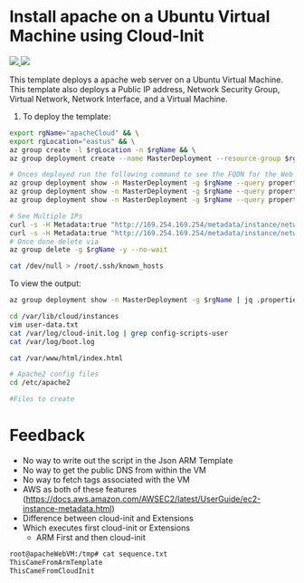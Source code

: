# Install apache on a Ubuntu Virtual Machine using Cloud-Init

<a href="https://portal.azure.com/#create/Microsoft.Template/uri/https%3A%2F%2Fraw.githubusercontent.com%2Falihhussain%2Fazure-cloud-init%2Fmaster%2Fapache%2Fazuredeploy.json" target="_blank">
    <img src="http://azuredeploy.net/deploybutton.png"/>
</a>
<a href="http://armviz.io/#/?load=https%3A%2F%2Fraw.githubusercontent.com%2Falihhussain%2Fazure-cloud-init%2Fmaster%2Fapache%2Fazuredeploy.json" target="_blank">
    <img src="http://armviz.io/visualizebutton.png"/>
</a>

This template deploys a apache web server on a Ubuntu Virtual Machine. This template also deploys a Public IP address, Network Security Group, Virtual Network, Network Interface, and a Virtual Machine.

1. To deploy the template:
```bash
export rgName="apacheCloud" && \
export rgLocation="eastus" && \
az group create -l $rgLocation -n $rgName && \
az group deployment create --name MasterDeployment --resource-group $rgName --template-file ./azuredeploy.json

# Onces deployed run the following command to see the FQDN for the Web Page
az group deployment show -n MasterDeployment -g $rgName --query properties.outputs.http.value | awk -F '"' '{print $2}'
az group deployment show -n MasterDeployment -g $rgName --query properties.outputs.sshCommand.value | awk -F '"' '{print $2}'
az group deployment show -n MasterDeployment -g $rgName --query properties.parameters.userScript.value | awk -F '"' '{print $2}' | base64 --decode

# See Multiple IPs
curl -s -H Metadata:true "http://169.254.169.254/metadata/instance/network/interface/0/ipv4/ipAddress/0/publicIpAddress?api-version=2017-08-01&format=text"
curl -s -H Metadata:true "http://169.254.169.254/metadata/instance/network/interface/0/ipv4/ipAddress/1/publicIpAddress?api-version=2017-08-01&format=text"
# Once done delete via
az group delete -g $rgName -y --no-wait

cat /dev/null > /root/.ssh/known_hosts

```

To view the output:
```bash
az group deployment show -n MasterDeployment -g $rgName | jq .properties.outputs.http.value
```



```bash
cd /var/lib/cloud/instances
vim user-data.txt
cat /var/log/cloud-init.log | grep config-scripts-user
cat /var/log/boot.log

cat /var/www/html/index.html

# Apache2 config files
cd /etc/apache2

#Files to create
```

# Feedback
* No way to write out the script in the Json ARM Template
* No way to get the public DNS from within the VM
* No way to fetch tags associated with the VM
* AWS as both of these features (https://docs.aws.amazon.com/AWSEC2/latest/UserGuide/ec2-instance-metadata.html)
* Difference between cloud-init and Extensions
* Which executes first cloud-init or Extensions
    * ARM First and then cloud-init
```bash
root@apacheWebVM:/tmp# cat sequence.txt
ThisCameFromArmTemplate
ThisCameFromCloudInit
``` 